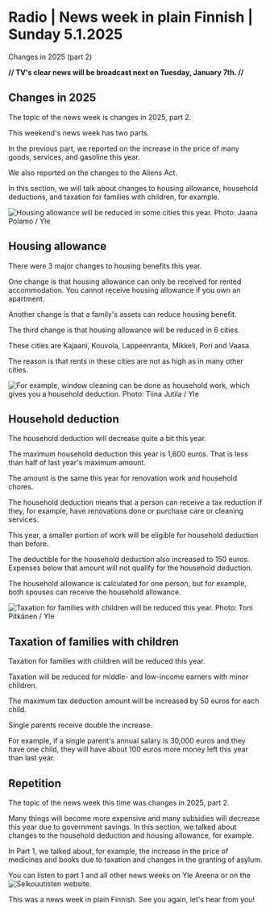 # Radio \| News week in plain Finnish \| Sunday 5.1.2025

Changes in 2025 (part 2)

**// TV's clear news will be broadcast next on Tuesday, January 7th. //**

## Changes in 2025

The topic of the news week is changes in 2025, part 2.

This weekend's news week has two parts.

In the previous part, we reported on the increase in the price of many goods, services, and gasoline this year.

We also reported on the changes to the Aliens Act.

In this section, we will talk about changes to housing allowance, household deductions, and taxation for families with children, for example.

![Housing allowance will be reduced in some cities this year. Photo: Jaana Polamo / Yle](https://images.cdn.yle.fi/image/upload/c_crop,h_3008,w_5348,x_0,y_556/ar_1.777777777777777,c_fill,g_faces,h_431,w_767/dpr_1.0/q_auto:eco/f_auto/fl_lossy/v1728975080/39-1363787670e1074696bf)

## Housing allowance

There were 3 major changes to housing benefits this year.

One change is that housing allowance can only be received for rented accommodation. You cannot receive housing allowance if you own an apartment.

Another change is that a family's assets can reduce housing benefit.

The third change is that housing allowance will be reduced in 6 cities.

These cities are Kajaani, Kouvola, Lappeenranta, Mikkeli, Pori and Vaasa.

The reason is that rents in these cities are not as high as in many other cities.

![For example, window cleaning can be done as household work, which gives you a household deduction. Photo: Tiina Jutila / Yle](https://images.cdn.yle.fi/image/upload/c_crop,h_2895,w_5147,x_0,y_241/ar_1.777777777777777,c_fill,g_faces,h_431,w_767/dpr_1.0/q_auto:eco/f_auto/fl_lossy/v1723362796/39-6877815ee06f7dc486b)

## Household deduction

The household deduction will decrease quite a bit this year.

The maximum household deduction this year is 1,600 euros. That is less than half of last year's maximum amount.

The amount is the same this year for renovation work and household chores.

The household deduction means that a person can receive a tax reduction if they, for example, have renovations done or purchase care or cleaning services.

This year, a smaller portion of work will be eligible for household deduction than before.

The deductible for the household deduction also increased to 150 euros. Expenses below that amount will not qualify for the household deduction.

The household allowance is calculated for one person, but for example, both spouses can receive the household allowance.

![Taxation for families with children will be reduced this year. Photo: Toni Pitkänen / Yle](https://images.cdn.yle.fi/image/upload/c_crop,h_3375,w_6000,x_0,y_0/ar_1.777777777777777,c_fill,g_faces,h_431,w_767/dpr_1.0/q_auto:eco/f_auto/fl_lossy/v1715846829/39-12859496645bd5143c9a)

## Taxation of families with children

Taxation for families with children will be reduced this year.

Taxation will be reduced for middle- and low-income earners with minor children.

The maximum tax deduction amount will be increased by 50 euros for each child.

Single parents receive double the increase.

For example, if a single parent's annual salary is 30,000 euros and they have one child, they will have about 100 euros more money left this year than last year.

## Repetition

The topic of the news week this time was changes in 2025, part 2.

Many things will become more expensive and many subsidies will decrease this year due to government savings. In this section, we talked about changes to the household deduction and housing allowance, for example.

In Part 1, we talked about, for example, the increase in the price of medicines and books due to taxation and changes in the granting of asylum.

You can listen to part 1 and all other news weeks on Yle Areena or on the![Selkouutisten website](https://yle.fi/a/74-20134925).

This was a news week in plain Finnish. See you again, let's hear from you!

